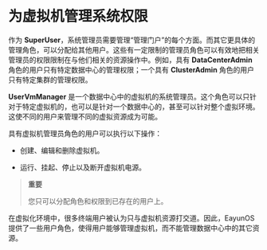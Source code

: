# 为虚拟机管理系统权限

作为 **SuperUser**，系统管理员需要管理“管理门户”的每个方面。而其它更具体的管理角色，可以分配给其他用户。这些有一定限制的管理员角色可以有效地把相关管理员的权限限制在与他们相关的资源操作中。例如，具有 **DataCenterAdmin** 角色的用户只有特定数据中心的管理权限；一个具有 **ClusterAdmin** 角色的用户只有特定集群的管理权限。

**UserVmManager** 是一个数据中心中的虚拟机的系统管理员。这个角色可以只针对于特定虚拟机的，也可以是针对一个数据中心的，甚至可以针对整个虚拟环境。这使不同的用户来管理不同的虚拟资源成为可能。


具有虚拟机管理员角色的用户可以执行以下操作：

-   创建、编辑和删除虚拟机。

-   运行、挂起、停止以及断开虚拟机电源。

> **重要**
>
> 您只可以分配角色和权限到已存在的用户上。

在虚拟化环境中，很多终端用户被认为只与虚拟机资源打交道。因此，EayunOS
提供了一些用户角色，使得用户能够管理虚拟机，而不能管理数据中心中的其它资源。

